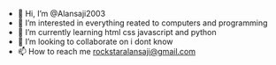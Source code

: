 - 👋 Hi, I’m @Alansaji2003
- 👀 I’m interested in everything reated to computers and programming
- 🌱 I’m currently learning html css javascript and python 
- 💞️ I’m looking to collaborate on i dont know
- 📫 How to reach me rockstaralansaji@gmail.com

<!---
Alansaji2003/Alansaji2003 is a ✨ special ✨ repository because its `README.md` (this file) appears on your GitHub profile.
You can click the Preview link to take a look at your changes.
--->
